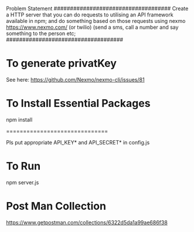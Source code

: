 

Problem Statement
####################################
Create a HTTP server that you can do requests to utilising an API framework available in npm; and do something based on those requests using nexmo https://www.nexmo.com/ (or twilio) (send a sms, call a number and say something to the person etc;
####################################

To generate privatKey
=============================

See here: https://github.com/Nexmo/nexmo-cli/issues/81


To Install Essential Packages
=============================

npm install


==============================

Pls put appropriate API_KEY* and API_SECRET* in config.js

To Run
==============================

npm server.js


Post Man Collection
===============================

https://www.getpostman.com/collections/6322d5da1a99ae686f38


